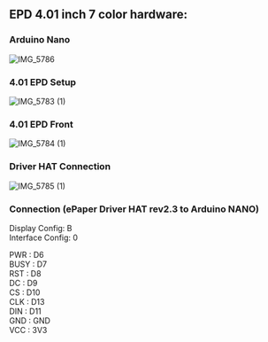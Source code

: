 ## EPD 4.01 inch 7 color hardware:

### Arduino Nano
![IMG_5786](https://github.com/JMozes16/ModCase/assets/85561037/9328c10f-beee-4809-85c9-60a0ee90a224)

### 4.01 EPD Setup
![IMG_5783 (1)](https://github.com/JMozes16/ModCase/assets/85561037/7f49bb91-272c-416b-8f27-6dfcc8b983db)

### 4.01 EPD Front
![IMG_5784 (1)](https://github.com/JMozes16/ModCase/assets/85561037/346aba6c-1c69-43a6-a489-89a7e8614113)

### Driver HAT Connection
![IMG_5785 (1)](https://github.com/JMozes16/ModCase/assets/85561037/4a5dcced-dc98-4ae7-a1e4-a6c63286ed05)

### Connection (ePaper Driver HAT rev2.3 to Arduino NANO)

Display Config: B  
Interface Config: 0  

PWR : D6  
BUSY : D7  
RST : D8  
DC : D9  
CS : D10  
CLK : D13  
DIN : D11  
GND : GND  
VCC : 3V3  
